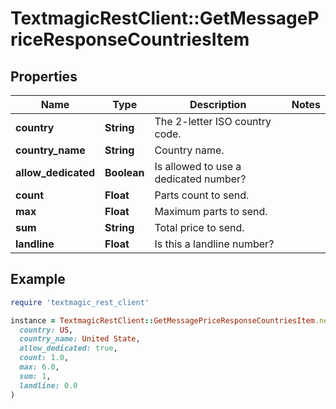 # TextmagicRestClient::GetMessagePriceResponseCountriesItem

## Properties

| Name | Type | Description | Notes |
| ---- | ---- | ----------- | ----- |
| **country** | **String** | The 2-letter ISO country code. |  |
| **country_name** | **String** | Country name. |  |
| **allow_dedicated** | **Boolean** | Is allowed to use a dedicated number? |  |
| **count** | **Float** | Parts count to send. |  |
| **max** | **Float** | Maximum parts to send. |  |
| **sum** | **String** | Total price to send. |  |
| **landline** | **Float** | Is this a landline number? |  |

## Example

```ruby
require 'textmagic_rest_client'

instance = TextmagicRestClient::GetMessagePriceResponseCountriesItem.new(
  country: US,
  country_name: United State,
  allow_dedicated: true,
  count: 1.0,
  max: 6.0,
  sum: 1,
  landline: 0.0
)
```

